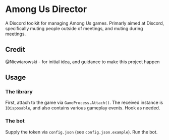 # Among Us Director
A Discord toolkit for managing Among Us games. Primarly aimed at Discord, specifically muting people outside of 
meetings, and muting during meetings.

## Credit
@Niewiarowski - for initial idea, and guidance to make this project happen

## Usage
### The library
First, attach to the game via `GameProcess.Attach()`. The received instance is `IDisposable`, and also contains 
various gameplay events. Hook as needed.

### The bot
Supply the token via `config.json` (see `config.json.example`). Run the bot.

